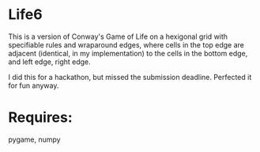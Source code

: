 # Life6
This is a version of Conway's Game of Life on a hexigonal grid with specifiable
rules and wraparound edges, where cells in the top edge are adjacent
(identical, in my implementation) to the cells in the bottom edge, and left edge,
right edge.

I did this for a hackathon, but missed the submission deadline. Perfected it for fun anyway.

# Requires:
pygame, numpy
